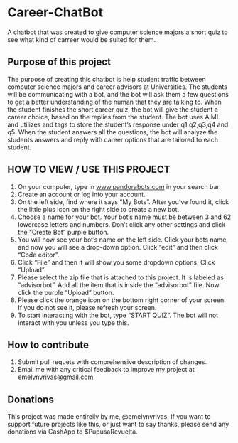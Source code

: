 # Career-ChatBot
A chatbot that was created to give computer science majors a short quiz to see what kind of carreer would be suited for them.


## Purpose of this project
The purpose of creating this chatbot is help student traffic between computer science majors and career advisors at Universities. The students will be communicating with a bot, and the bot will ask them a few questions to get a better understanding of the human that they are talking to. When the student finishes the short career quiz, the bot will give the student a career choice, based on the replies from the student. The bot uses AIML and utilizes <think> and <set> tags to store the student’s response under q1,q2,q3,q4 and q5. When the student answers all the questions, the bot will analyze the students answers and reply with career options that are tailored to each student.


## HOW TO VIEW / USE THIS PROJECT
1.  On your computer, type in www.pandorabots.com in your search bar.
2.	Create an account or log into your account. 
3.	On the left side, find where it says "My Bots”. After you’ve found it, click the little plus icon on the right side to create a new bot. 
4.	Choose a name for your bot. Your bot’s name must be between 3 and 62 lowercase letters and numbers. Don’t click any other settings and click the “Create Bot” purple button.
5.	You will now see your bot’s name on the left side. Click your bots name, and now you will see a drop-down option. Click “edit” and then click “Code editor”.
6.	Click “File” and then it will show you some dropdown options. Click “Upload”.
8.	Please select the zip file that is attached to this project. It is labeled as “advisorbot”. Add all the item that is inside the “advisorbot” file. Now click the purple “Upload” button.
9.	Please click the orange icon on the bottom right corner of your screen. If you do not see it, please refresh your screen.
10.	To start interacting with the bot, type “START QUIZ”. The bot will not interact with you unless you type this.


## How to contribute 
1. Submit pull requets with comprehensive description of changes.
2. Email me with any critical feedback to improve my project at emelynyrivas@gmail.com


## Donations
This project was made entirelly by me, @emelynyrivas. If you want to support future projects like this, or just want to say thanks, please send any donations via CashApp to $PupusaRevuelta.
